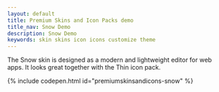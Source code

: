 ```yaml
---
layout: default
title: Premium Skins and Icon Packs demo
title_nav: Snow Demo
description: Snow Demo
keywords: skin skins icon icons customize theme
---
```


The Snow skin is designed as a modern and lightweight editor for web apps. It looks great together with the Thin icon pack.

{% include codepen.html id="premiumskinsandicons-snow" %}

